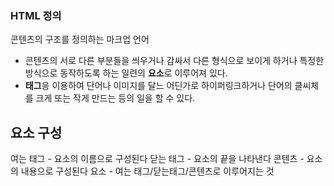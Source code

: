 ### HTML 정의 ###
콘텐츠의 구조를 정의하는 마크업 언어
- 콘텐츠의 서로 다른 부분들을 씌우거나 감싸서 다른 형식으로 보이게 하거나 특정한 방식으로 동작하도록 하는 일련의 **요소**로 이루어져 있다.
- **태그**응 이용하여 단어나 이미지를 달느 어딘가로 하이퍼링크하거나 단어의 클씨체를 크게 또는 작게 만드는 등의 일을 할 수 있다.

## 요소 구성 ##

여는 태그 - 요소의 이름으로 구성된다
닫는 태그 - 요소의 끝을 나타낸다
콘텐츠 - 요소의 내용으로 구성된다
요소 - 여는 태그/닫는태그/콘텐츠로 이루어지는 것

